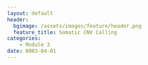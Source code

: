 ```yaml
---
layout: default
header:
  bgimage: /assets/images/feature/header.png
  feature_title: Somatic CNV Calling
categories:
    - Module 3
date: 0003-04-01
---
```

